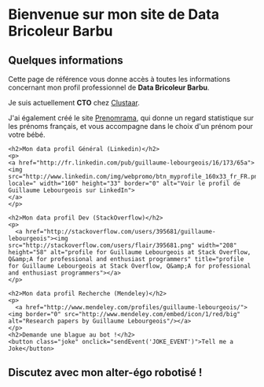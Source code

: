 <!DOCTYPE html>
<html>
<head>
  <meta http-equiv="Content-Type" content="text/html; charset=utf-8" />
  <meta name="viewport" content="width=device-width, user-scalable=no">
  <link type="text/css" rel="stylesheet" href="./style.css">
  <title> Guillaume Lebourgeois - Data Bricoleur Barbu</title>

  <!-- Google Tag Manager -->
  <script>(function(w,d,s,l,i){w[l]=w[l]||[];w[l].push({'gtm.start':
  new Date().getTime(),event:'gtm.js'});var f=d.getElementsByTagName(s)[0],
  j=d.createElement(s),dl=l!='dataLayer'?'&l='+l:'';j.async=true;j.src=
  'https://www.googletagmanager.com/gtm.js?id='+i+dl;f.parentNode.insertBefore(j,f);
  })(window,document,'script','dataLayer','GTM-KPTHNVH');</script>
  <!-- End Google Tag Manager -->

  <!-- Browser Detection -->
  <script>
  navigator.browserInfo= (function(){
      var ua= navigator.userAgent, tem,
      M= ua.match(/(opera|chrome|safari|firefox|msie|trident(?=\/))\/?\s*(\d+)/i) || [];
      if(/trident/i.test(M[1])){
          tem=  /\brv[ :]+(\d+)/g.exec(ua) || [];
          return 'IE '+(tem[1] || '');
      }
      if(M[1]=== 'Chrome'){
          tem= ua.match(/\b(OPR|Edge)\/(\d+)/);
          if(tem!= null) return tem.slice(1).join(' ').replace('OPR', 'Opera');
      }
      M= M[2]? [M[1], M[2]]: [navigator.appName, navigator.appVersion, '-?'];
      if((tem= ua.match(/version\/(\d+)/i))!= null) M.splice(1, 1, tem[1]);
      return M.join(' ');
  })(); 
  </script>
  
  <!-- Declare sendEvent function -->
  <script>
    function sendEvent(eventName) {
      window.ClustaarWebchat.sendCustomEvent(eventName);
    }
  </script>
  
  <!-- Declare Event Listener -->
  <script>
  function clustaarEventsListener(eventName) {
    switch(eventName) {
      case "REMOVE_JOKE": {
        alert("Quoi, elle te plaît pas ma blague ?");
        break;
      };
      case "CLSTR_USER_CLOSED_CHAT": {
        alert("Désolé que tu ne souhaites pas converser avec moi plus logntemps :-(");
        break;
      }
      case "BROWSER_INFO": {
        console.log("Sending browser " + navigator.browserInfo);
        window.ClustaarWebchat.pushAttribute('browser', navigator.browserInfo);
        window.ClustaarWebchat.pushAttribute('browserPretty', "Your Browser reference is: " + navigator.browserInfo);
      }
    }
   }
  </script>

</head>
<body>
  <h1>Bienvenue sur mon site de Data Bricoleur Barbu</h1>
  <div id="left-col">
    <h2>Quelques informations</h2>
    <p>
      Cette page de référence vous donne accès à toutes les informations concernant mon profil professionnel de <strong>Data Bricoleur Barbu</strong>.
    </p>
    <p>
    Je suis actuellement <strong>CTO</strong> chez <a href="http://www.clustaar.com">Clustaar</a>.
    </p>
    <p>
    J'ai également créé le site <a href="http://prenomrama.fr">Prenomrama</a>, qui donne un regard statistique sur les prénoms français, et vous accompagne dans le choix d'un prénom pour votre bébé.
    </p>

    <h2>Mon data profil Général (Linkedin)</h2>
    <p>
    <a href="http://fr.linkedin.com/pub/guillaume-lebourgeois/16/173/65a">          
    <img src="http://www.linkedin.com/img/webpromo/btn_myprofile_160x33_fr_FR.png?locale=" width="160" height="33" border="0" alt="Voir le profil de Guillaume Lebourgeois sur LinkedIn">
    </a>
    </p>

    <h2>Mon data profil Dev (StackOverflow)</h2>
    <p>
      <a href="http://stackoverflow.com/users/395681/guillaume-lebourgeois"><img src="http://stackoverflow.com/users/flair/395681.png" width="208" height="58" alt="profile for Guillaume Lebourgeois at Stack Overflow, Q&amp;A for professional and enthusiast programmers" title="profile for Guillaume Lebourgeois at Stack Overflow, Q&amp;A for professional and enthusiast programmers"></a>
    </p>
    
    <h2>Mon data profil Recherche (Mendeley)</h2>
    <p>
      <a href="http://www.mendeley.com/profiles/guillaume-lebourgeois/"><img border="0" src="http://www.mendeley.com/embed/icon/1/red/big" alt="Research papers by Guillaume Lebourgeois"/></a>
    </p>
    <h2>Demande une blague au bot !</h2>
    <button class="joke" onclick="sendEvent('JOKE_EVENT')">Tell me a Joke</button>
  </div>
  <div id="right-col">
    <h2>Discutez avec mon alter-égo robotisé !</h2>
    <!-- Google Tag Manager (noscript) -->
    <noscript><iframe src="https://www.googletagmanager.com/ns.html?id=GTM-KPTHNVH"
    height="0" width="0" style="display:none;visibility:hidden"></iframe></noscript>
    <!-- End Google Tag Manager (noscript) -->
  </div>
</body>
</html>
